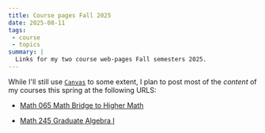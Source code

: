```yaml
---
title: Course pages Fall 2025
date: 2025-08-11
tags:
 - course
 - topics
summary: |
  Links for my two course web-pages Fall semesters 2025.
---
```

While I'll still use [`Canvas`](https://canvas.tufts.edu) to some
extent, I plan to post most of the *content* of my courses this spring
at the following URLS:

- [Math 065 Math Bridge to Higher Math](https://gmcninch.math.tufts.edu/2025-Fa--Math065)

- [Math 245 Graduate Algebra I](https://gmcninch.math.tufts.edu/2025-Sp-Math245)
